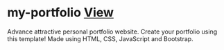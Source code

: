 # my-portfolio <a href="https://sanjaysonkariya.github.io/my-portfolio/">View</a>
Advance attractive personal portfolio website. Create your portfolio using this template! Made using HTML, CSS, JavaScript and Bootstrap.
